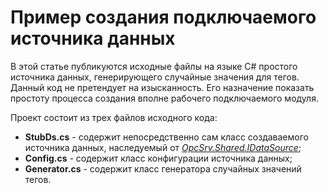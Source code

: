 # Пример создания подключаемого источника данных

В этой статье публикуются исходные файлы на языке C# простого источника данных, генерирующего случайные значения для тегов. Данный код не претендует на изысканность. Его назначение показать простоту процесса создания вполне рабочего подключаемого модуля.

Проект состоит из трех файлов исходного кода:

- **StubDs.cs** - содержит непосредственно сам класс создаваемого источника данных, наследуемый от [_OpcSrv.Shared.IDataSource_](api-references-interfaces.md#idatasource);
- **Config.cs** - содержит класс конфигурации источника данных;
- **Generator.cs** - содержит класс генератора случайных значений тегов.